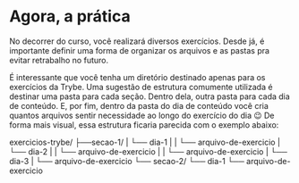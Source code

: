 # Agora, a prática

No decorrer do curso, você realizará diversos exercícios. Desde já, é importante definir uma forma de organizar os arquivos e as pastas pra evitar retrabalho no futuro.

É interessante que você tenha um diretório destinado apenas para os exercícios da Trybe. Uma sugestão de estrutura comumente utilizada é destinar uma pasta para cada seção. Dentro dela, outra pasta para cada dia de conteúdo. E, por fim, dentro da pasta do dia de conteúdo você cria quantos arquivos sentir necessidade ao longo do exercício do dia 😉 De forma mais visual, essa estrutura ficaria parecida com o exemplo abaixo:

exercicios-trybe/
    ├──secao-1/
    |   └── dia-1
    |   |   └── arquivo-de-exercicio
    |   └── dia-2
    |   |   └── arquivo-de-exercicio
    |   |   └── arquivo-de-exercicio
    |   └── dia-3
    |        └── arquivo-de-exercicio
    └── secao-2/
         └── dia-1
             └── arquivo-de-exercicio